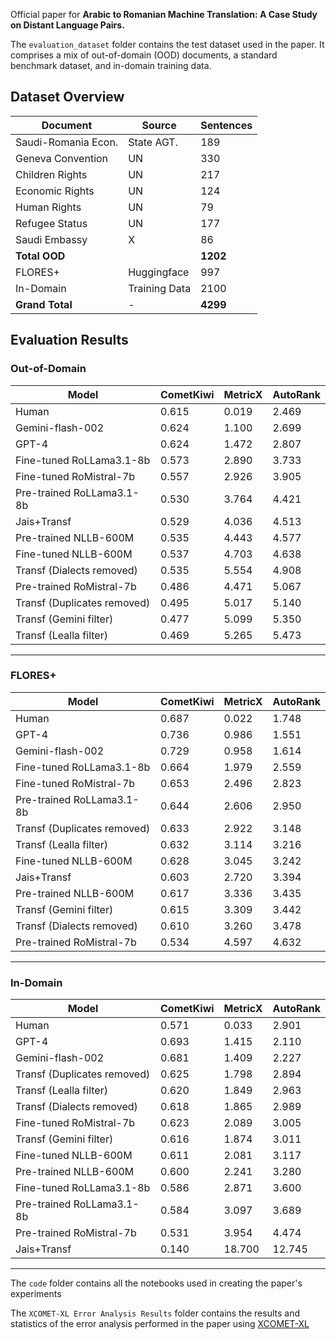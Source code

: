 Official paper for **Arabic to Romanian Machine Translation: A Case Study on Distant Language Pairs.**

The `evaluation_dataset` folder contains the test dataset used in the paper. It comprises a mix of out-of-domain (OOD) documents, a standard benchmark dataset, and in-domain training data.  

## Dataset Overview

| Document              | Source        | Sentences |
|-----------------------|--------------|-----------|
| Saudi-Romania Econ.   | State AGT.   | 189       |
| Geneva Convention     | UN           | 330       |
| Children Rights       | UN           | 217       |
| Economic Rights       | UN           | 124       |
| Human Rights          | UN           | 79        |
| Refugee Status        | UN           | 177       |
| Saudi Embassy         | X           | 86        |
| **Total OOD**         |              | **1202**  |
| FLORES+               | Huggingface  | 997       |
| In-Domain             | Training Data| 2100      |
| **Grand Total**       | -            | **4299**  |


## Evaluation Results

### Out-of-Domain

| Model                         | CometKiwi | MetricX | AutoRank |
|-------------------------------|-----------|---------|----------|
| Human                         |  0.615    | 0.019   | 2.469    |
| Gemini-flash-002              |  0.624    | 1.100   | 2.699    |
| GPT-4                         |  0.624    | 1.472   | 2.807    |
| Fine-tuned RoLLama3.1-8b      |  0.573    | 2.890   | 3.733    |
| Fine-tuned RoMistral-7b       |  0.557    | 2.926   | 3.905    |
| Pre-trained RoLLama3.1-8b     |  0.530    | 3.764   | 4.421    |
| Jais+Transf                   |  0.529    | 4.036   | 4.513    |
| Pre-trained NLLB-600M         |  0.535    | 4.443   | 4.577    |
| Fine-tuned NLLB-600M          |  0.537    | 4.703   | 4.638    |
| Transf (Dialects removed)     |  0.535    | 5.554   | 4.908    |
| Pre-trained RoMistral-7b      |  0.486    | 4.471   | 5.067    |
| Transf (Duplicates removed)   |  0.495    | 5.017   | 5.140    |
| Transf (Gemini filter)        |  0.477    | 5.099   | 5.350    |
| Transf (Lealla filter)        |  0.469    | 5.265   | 5.473    |

---

### FLORES+

| Model                         | CometKiwi | MetricX | AutoRank |
|-------------------------------|-----------|---------|----------|
| Human                         |  0.687    | 0.022   | 1.748    |
| GPT-4                         |  0.736    | 0.986   | 1.551    |
| Gemini-flash-002              |  0.729    | 0.958   | 1.614    |
| Fine-tuned RoLLama3.1-8b      |  0.664    | 1.979   | 2.559    |
| Fine-tuned RoMistral-7b       |  0.653    | 2.496   | 2.823    |
| Pre-trained RoLLama3.1-8b     |  0.644    | 2.606   | 2.950    |
| Transf (Duplicates removed)   |  0.633    | 2.922   | 3.148    |
| Transf (Lealla filter)        |  0.632    | 3.114   | 3.216    |
| Fine-tuned NLLB-600M          |  0.628    | 3.045   | 3.242    |
| Jais+Transf                   |  0.603    | 2.720   | 3.394    |
| Pre-trained NLLB-600M         |  0.617    | 3.336   | 3.435    |
| Transf (Gemini filter)        |  0.615    | 3.309   | 3.442    |
| Transf (Dialects removed)     |  0.610    | 3.260   | 3.478    |
| Pre-trained RoMistral-7b      |  0.534    | 4.597   | 4.632    |

---

### In-Domain

| Model                         | CometKiwi | MetricX | AutoRank |
|-------------------------------|-----------|---------|----------|
| Human                         |  0.571    | 0.033   | 2.901    |
| GPT-4                         |  0.693    | 1.415   | 2.110    |
| Gemini-flash-002              |  0.681    | 1.409   | 2.227    |
| Transf (Duplicates removed)   |  0.625    | 1.798   | 2.894    |
| Transf (Lealla filter)        |  0.620    | 1.849   | 2.963    |
| Transf (Dialects removed)     |  0.618    | 1.865   | 2.989    |
| Fine-tuned RoMistral-7b       |  0.623    | 2.089   | 3.005    |
| Transf (Gemini filter)        |  0.616    | 1.874   | 3.011    |
| Fine-tuned NLLB-600M          |  0.611    | 2.081   | 3.117    |
| Pre-trained NLLB-600M         |  0.600    | 2.241   | 3.280    |
| Fine-tuned RoLLama3.1-8b      |  0.586    | 2.871   | 3.600    |
| Pre-trained RoLLama3.1-8b     |  0.584    | 3.097   | 3.689    |
| Pre-trained RoMistral-7b      |  0.531    | 3.954   | 4.474    |
| Jais+Transf                   |  0.140    | 18.700  | 12.745   |

---


The `code` folder contains all the notebooks used in creating the paper's experiments


The `XCOMET-XL Error Analysis Results` folder contains the results and statistics of the error analysis performed in the paper using [XCOMET-XL](https://huggingface.co/Unbabel/XCOMET-XL) 
